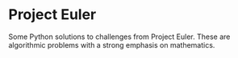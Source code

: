 # Project Euler

Some Python solutions to challenges from Project Euler. 
These are algorithmic problems with a strong emphasis on mathematics.
